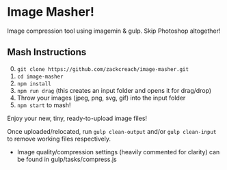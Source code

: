 # Image Masher!

Image compression tool using imagemin & gulp. Skip Photoshop altogether!

## Mash Instructions

0. `git clone https://github.com/zackcreach/image-masher.git`
1. `cd image-masher`
2. `npm install`
3. `npm run drag` (this creates an input folder and opens it for drag/drop)
4. Throw your images (jpeg, png, svg, gif) into the input folder
5. `npm start` to mash!

Enjoy your new, tiny, ready-to-upload image files!

Once uploaded/relocated, run `gulp clean-output` and/or `gulp clean-input` to remove working files respectively.

* Image quality/compression settings (heavily commented for clarity) can be found in gulp/tasks/compress.js
